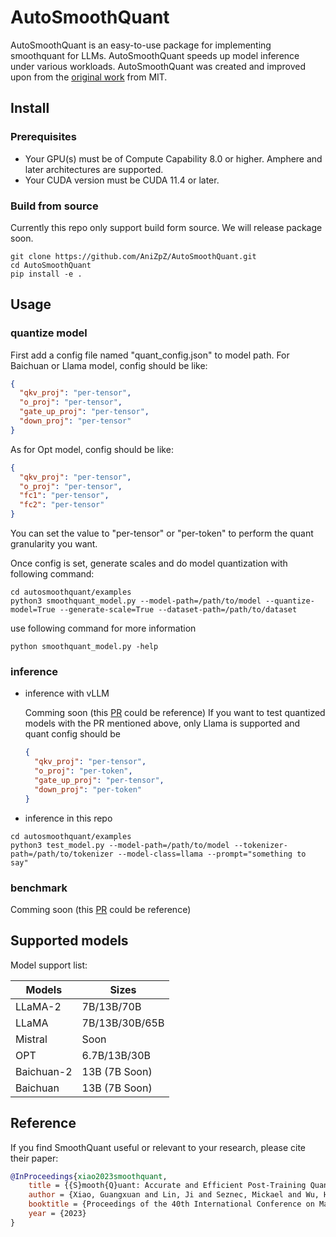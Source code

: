 # AutoSmoothQuant

AutoSmoothQuant is an easy-to-use package for implementing smoothquant for LLMs. AutoSmoothQuant speeds up model inference under various workloads. AutoSmoothQuant was created and improved upon from the [original work](https://github.com/mit-han-lab/smoothquant) from MIT.

## Install
### Prerequisites
- Your GPU(s) must be of Compute Capability 8.0 or higher. Amphere and later architectures are supported.
- Your CUDA version must be CUDA 11.4 or later.
### Build from source
Currently this repo only support build form source. We will release package soon.

```
git clone https://github.com/AniZpZ/AutoSmoothQuant.git
cd AutoSmoothQuant
pip install -e .
```

## Usage
### quantize model
First add a config file named "quant_config.json" to model path.
For Baichuan or Llama model, config should be like:

```json
{
  "qkv_proj": "per-tensor",
  "o_proj": "per-tensor",
  "gate_up_proj": "per-tensor",
  "down_proj": "per-tensor"
}
```

As for Opt model, config should be like:

```json
{
  "qkv_proj": "per-tensor",
  "o_proj": "per-tensor",
  "fc1": "per-tensor",
  "fc2": "per-tensor"
}
```
You can set the value to "per-tensor" or "per-token" to perform the quant granularity you want.

Once config is set, generate scales and do model quantization with following command:
```
cd autosmoothquant/examples
python3 smoothquant_model.py --model-path=/path/to/model --quantize-model=True --generate-scale=True --dataset-path=/path/to/dataset
```

use following command for more information 
```
python smoothquant_model.py -help 
```
### inference
- inference with vLLM 
  
  Comming soon (this [PR](https://github.com/vllm-project/vllm/pull/1508) could be reference)
  If you want to test quantized models with the PR mentioned above, only Llama is supported and quant config should be

  ```json
  {
    "qkv_proj": "per-tensor",
    "o_proj": "per-token",
    "gate_up_proj": "per-tensor",
    "down_proj": "per-token"
  }
  ```
  

- inference in this repo
```
cd autosmoothquant/examples
python3 test_model.py --model-path=/path/to/model --tokenizer-path=/path/to/tokenizer --model-class=llama --prompt="something to say"
```

### benchmark
  Comming soon  (this [PR](https://github.com/vllm-project/vllm/pull/1508) could be reference)

## Supported models
Model support list:

| Models   | Sizes                       |
| ---------| ----------------------------|
| LLaMA-2  | 7B/13B/70B                  |
| LLaMA    | 7B/13B/30B/65B              |
| Mistral  | Soon                        |
| OPT      | 6.7B/13B/30B |
| Baichuan-2 | 13B (7B Soon)             |
| Baichuan | 13B (7B Soon)               |

## Reference
If you find SmoothQuant useful or relevant to your research, please cite their paper:

```bibtex
@InProceedings{xiao2023smoothquant,
    title = {{S}mooth{Q}uant: Accurate and Efficient Post-Training Quantization for Large Language Models},
    author = {Xiao, Guangxuan and Lin, Ji and Seznec, Mickael and Wu, Hao and Demouth, Julien and Han, Song},
    booktitle = {Proceedings of the 40th International Conference on Machine Learning},
    year = {2023}
}
```
